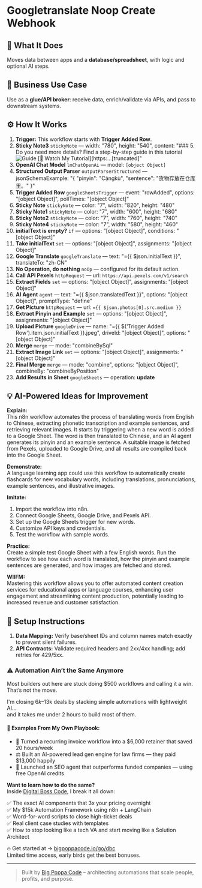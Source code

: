 # Googletranslate Noop Create Webhook
  ## 🚀 What It Does
  Moves data between apps and a **database/spreadsheet**, with logic and optional AI steps.
  
  ## 💼 Business Use Case
  Use as a **glue/API broker**: receive data, enrich/validate via APIs, and pass to downstream systems.
  
  ## ⚙️ How It Works
  1. **Trigger:** This workflow starts with **Trigger Added Row**.
  2. **Sticky Note3** `stickyNote` — width: "780", height: "540", content: "### 5. Do you need more details?
Find a step-by-step guide in this tutorial
![Guide](https://www.samirsaci.com/content/images/2025/04/Flash-Cards.png)
[🎥 Watch My Tutorial](https:…[truncated]"
3. **OpenAI Chat Model** `lmChatOpenAi` — model: `[object Object]`
4. **Structured Output Parser** `outputParserStructured` — jsonSchemaExample: "{
  "pinyin": "Cāngkù",
  "sentence": "货物存放在仓库里。"
}"
5. **Trigger Added Row** `googleSheetsTrigger` — event: "rowAdded", options: "[object Object]", pollTimes: "[object Object]"
6. **Sticky Note** `stickyNote` — color: "7", width: "820", height: "480"
7. **Sticky Note1** `stickyNote` — color: "7", width: "600", height: "680"
8. **Sticky Note2** `stickyNote` — color: "7", width: "760", height: "740"
9. **Sticky Note4** `stickyNote` — color: "7", width: "580", height: "460"
10. **initialText is empty?** `if` — options: "[object Object]", conditions: "[object Object]"
11. **Take initialText** `set` — options: "[object Object]", assignments: "[object Object]"
12. **Google Translate** `googleTranslate` — text: "={{ $json.initialText }}", translateTo: "zh-CN"
13. **No Operation, do nothing** `noOp` — configured for its default action.
14. **Call API Pexels** `httpRequest` — url: `https://api.pexels.com/v1/search`
15. **Extract Fields** `set` — options: "[object Object]", assignments: "[object Object]"
16. **AI Agent** `agent` — text: "={{ $json.translatedText }}", options: "[object Object]", promptType: "define"
17. **Get Picture** `httpRequest` — url: `={{ $json.photos[0].src.medium }}`
18. **Extract Pinyin and Example** `set` — options: "[object Object]", assignments: "[object Object]"
19. **Upload Picture** `googleDrive` — name: "={{ $('Trigger Added Row').item.json.initialText }}.jpeg", driveId: "[object Object]", options: "[object Object]"
20. **Merge** `merge` — mode: "combineBySql"
21. **Extract Image Link** `set` — options: "[object Object]", assignments: "[object Object]"
22. **Final Merge** `merge` — mode: "combine", options: "[object Object]", combineBy: "combineByPosition"
23. **Add Results in Sheet** `googleSheets` — operation: **update**
  
  ## 💡 AI-Powered Ideas for Improvement
  **Explain:**  
This n8n workflow automates the process of translating words from English to Chinese, extracting phonetic transcription and example sentences, and retrieving relevant images. It starts by triggering when a new word is added to a Google Sheet. The word is then translated to Chinese, and an AI agent generates its pinyin and an example sentence. A suitable image is fetched from Pexels, uploaded to Google Drive, and all results are compiled back into the Google Sheet.

**Demonstrate:**  
A language learning app could use this workflow to automatically create flashcards for new vocabulary words, including translations, pronunciations, example sentences, and illustrative images.

**Imitate:**  
1. Import the workflow into n8n.
2. Connect Google Sheets, Google Drive, and Pexels API.
3. Set up the Google Sheets trigger for new words.
4. Customize API keys and credentials.
5. Test the workflow with sample words.

**Practice:**  
Create a simple test Google Sheet with a few English words. Run the workflow to see how each word is translated, how the pinyin and example sentences are generated, and how images are fetched and stored.

**WIIFM:**  
Mastering this workflow allows you to offer automated content creation services for educational apps or language courses, enhancing user engagement and streamlining content production, potentially leading to increased revenue and customer satisfaction.
  
  ## 🔧 Setup Instructions
  1. **Data Mapping:** Verify base/sheet IDs and column names match exactly to prevent silent failures.
2. **API Contracts:** Validate required headers and 2xx/4xx handling; add retries for 429/5xx.
  
### ⚠️ Automation Ain’t the Same Anymore

Most builders out here are stuck doing $500 workflows and calling it a win.  
That’s not the move.  

I'm closing $6k–$13k deals by stacking simple automations with lightweight AI...  
and it takes me under 2 hours to build most of them.

#### 🧠 Examples From My Own Playbook:
- 🔁 Turned a recurring invoice workflow into a $6,000 retainer that saved 20 hours/week  
- ⚖️ Built an AI-powered lead gen engine for law firms — they paid $13,000 happily  
- 🚀 Launched an SEO agent that outperforms funded companies — using free OpenAI credits  

**Want to learn how to do the same?**  
Inside [Digital Boss Code](https://bigpoppacode.io/go/dbc), I break it all down:

✅ The exact AI components that 3x your pricing overnight  
✅ My $15k Automation Framework using n8n + LangChain  
✅ Word-for-word scripts to close high-ticket deals  
✅ Real client case studies with templates  
✅ How to stop looking like a tech VA and start moving like a Solution Architect  

🔥 Get started at → [bigpoppacode.io/go/dbc](https://bigpoppacode.io/go/dbc)  
Limited time access, early birds get the best bonuses.

---
> Built by [Big Poppa Code](https://bigpoppacode.io) – architecting automations that scale people, profits, and purpose.
  